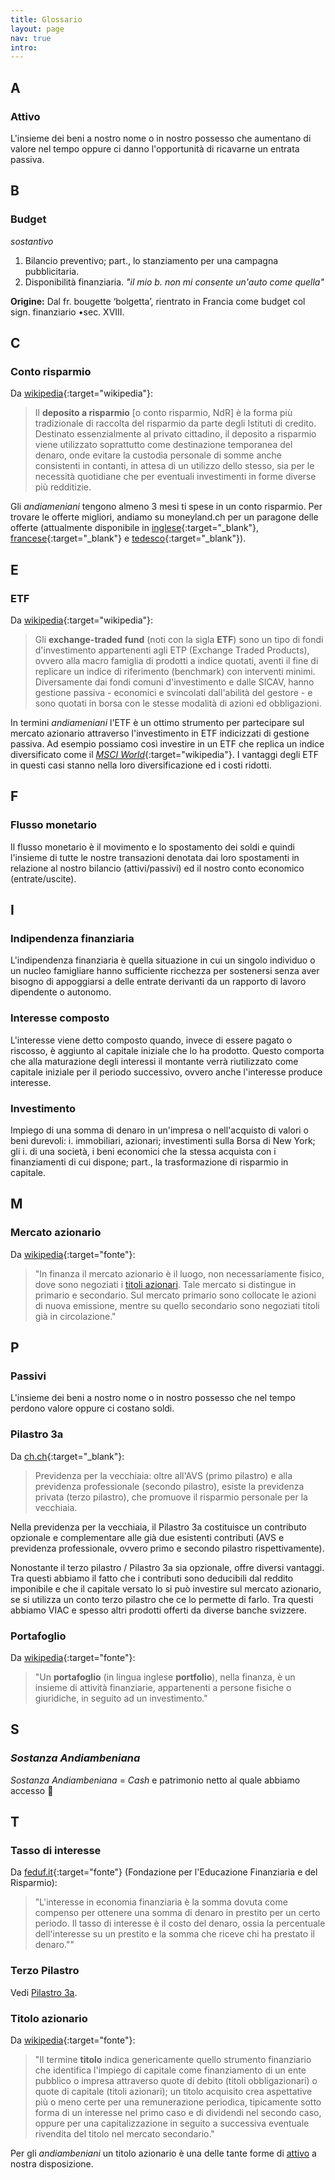 ```yaml
---
title: Glossario
layout: page
nav: true
intro:
---
```



## A

### Attivo
L'insieme dei beni a nostro nome o in nostro possesso che aumentano di valore nel tempo oppure ci danno l'opportunità di ricavarne un entrata passiva.

## B

### Budget
_sostantivo_
1. Bilancio preventivo;
part., lo stanziamento per una campagna pubblicitaria.
2. Disponibilità finanziaria. _"il mio b. non mi consente un'auto come quella"_

**Origine:**
Dal fr. bougette ‘bolgetta’, rientrato in Francia come budget col sign. finanziario •sec. XVIII.

## C

### Conto risparmio
Da [wikipedia](https://it.wikipedia.org/wiki/Deposito_a_risparmio){:target="wikipedia"}:
> Il **deposito a risparmio** [o conto risparmio, NdR] è la forma più tradizionale di raccolta del risparmio da parte degli Istituti di credito. Destinato essenzialmente al privato cittadino, il deposito a risparmio viene utilizzato soprattutto come destinazione temporanea del denaro, onde evitare la custodia personale di somme anche consistenti in contanti, in attesa di un utilizzo dello stesso, sia per le necessità quotidiane che per eventuali investimenti in forme diverse più redditizie.

Gli _andiameniani_ tengono almeno 3 mesi ti spese in un conto risparmio. Per trovare le offerte migliori, andiamo su moneyland.ch per un paragone delle offerte (attualmente disponibile in [inglese](https://www.moneyland.ch/en/savingsAccount/index){:target="_blank"}, [francese](https://www.moneyland.ch/fr/savingsAccount/index){:target="_blank"} e [tedesco](https://www.moneyland.ch/de/savingsAccount/index){:target="_blank"}).<span data-stop="_"><span>

## E

### ETF
Da [wikipedia](https://it.wikipedia.org/wiki/Exchange-traded_fund){:target="wikipedia"}:
> Gli **exchange-traded fund** (noti con la sigla **ETF**) sono un tipo di fondi d'investimento appartenenti agli ETP (Exchange Traded Products), ovvero alla macro famiglia di prodotti a indice quotati, aventi il fine di replicare un indice di riferimento (benchmark) con interventi minimi. Diversamente dai fondi comuni d'investimento e dalle SICAV, hanno gestione passiva - economici e svincolati dall'abilità del gestore - e sono quotati in borsa con le stesse modalità di azioni ed obbligazioni.

In termini _andiameniani_ l'ETF è un ottimo strumento per partecipare sul mercato azionario attraverso l'investimento in ETF indicizzati di gestione passiva. Ad esempio possiamo così investire in un ETF che replica un indice diversificato come il [_MSCI World_](https://it.wikipedia.org/wiki/MSCI_World){:target="wikipedia"}. I vantaggi degli ETF in questi casi stanno nella loro diversificazione ed i costi ridotti.

## F

### Flusso monetario
Il flusso monetario è il movimento e lo spostamento dei soldi e quindi l'insieme di tutte le nostre transazioni denotata dai loro spostamenti in relazione al nostro bilancio (attivi/passivi) ed il nostro conto economico (entrate/uscite).

## I

### Indipendenza finanziaria
L'indipendenza finanziaria è quella situazione in cui un singolo individuo o un nucleo famigliare hanno sufficiente ricchezza per sostenersi senza aver bisogno di appoggiarsi a delle entrate derivanti da un rapporto di lavoro dipendente o autonomo.


### Interesse composto
L'interesse viene detto composto quando, invece di essere pagato o riscosso, è aggiunto al capitale iniziale che lo ha prodotto. Questo comporta che alla maturazione degli interessi il montante verrà riutilizzato come capitale iniziale per il periodo successivo, ovvero anche l'interesse produce interesse.


### Investimento
Impiego di una somma di denaro in un'impresa o nell'acquisto di valori o beni durevoli: i. immobiliari, azionari; investimenti sulla Borsa di New York; gli i. di una società, i beni economici che la stessa acquista con i finanziamenti di cui dispone; part., la trasformazione di risparmio in capitale.

## M

### Mercato azionario
Da [wikipedia](https://it.wikipedia.org/wiki/Mercato_azionario){:target="fonte"}:
> "In finanza il mercato azionario è il luogo, non necessariamente fisico, dove sono negoziati i [titoli azionari](#titolo-azionario). Tale mercato si distingue in primario e secondario. Sul mercato primario sono collocate le azioni di nuova emissione, mentre su quello secondario sono negoziati titoli già in circolazione."

## P

### Passivi
L'insieme dei beni a nostro nome o in nostro possesso che nel tempo perdono valore oppure ci costano soldi.

### Pilastro 3a
Da [ch.ch](){:target="_blank"}:
> Previdenza per la vecchiaia: oltre all'AVS (primo pilastro) e alla previdenza professionale (secondo pilastro), esiste la previdenza privata (terzo pilastro), che promuove il risparmio personale per la vecchiaia.

Nella previdenza per la vecchiaia, il Pilastro 3a costituisce un contributo opzionale e complementare alle già due esistenti contributi (AVS e previdenza professionale, ovvero primo e secondo pilastro rispettivamente).

Nonostante il terzo pilastro / Pilastro 3a sia opzionale, offre diversi vantaggi. Tra questi abbiamo il fatto che i contributi sono deducibili dal reddito imponibile e che il capitale versato lo si può investire sul mercato azionario, se si utilizza un conto terzo pilastro che ce lo permette di farlo. Tra questi abbiamo VIAC e spesso altri prodotti offerti da diverse banche svizzere.

### Portafoglio
Da [wikipedia](https://it.wikipedia.org/wiki/Portafoglio_(finanza)){:target="fonte"}:
> "Un **portafoglio** (in lingua inglese **portfolio**), nella finanza, è un insieme di attività finanziarie, appartenenti a persone fisiche o giuridiche, in seguito ad un investimento."


## S

### _Sostanza Andiambeniana_
_Sostanza Andiambeniana_ = _Cash_ e patrimonio netto al quale abbiamo accesso 🤑


## T

### Tasso di interesse
Da [feduf.it](http://www.feduf.it/container/scuole/cose-il-tasso-di-interesse){:target="fonte"} (Fondazione per l'Educazione Finanziaria e del Risparmio):
> "L'interesse in economia finanziaria è la somma dovuta come compenso per ottenere una somma di denaro in prestito per un certo periodo. Il tasso di interesse è il costo del denaro, ossia la percentuale dell'interesse su un prestito e la somma che riceve chi ha prestato il denaro.""

### Terzo Pilastro
Vedi [Pilastro 3a](#pilastro-3a).

### Titolo azionario
Da [wikipedia](https://it.wikipedia.org/wiki/Titolo_(finanza)){:target="fonte"}:
> "Il termine **titolo** indica genericamente quello strumento finanziario che identifica l'impiego di capitale come finanziamento di un ente pubblico o impresa attraverso quote di debito (titoli obbligazionari) o quote di capitale (titoli azionari); un titolo acquisito crea aspettative più o meno certe per una remunerazione periodica, tipicamente sotto forma di un interesse nel primo caso e di dividendi nel secondo caso, oppure per una capitalizzazione in seguito a successiva eventuale rivendita del titolo nel mercato secondario."

Per gli _andiambeniani_ un titolo azionario è una delle tante forme di [attivo](#attivo) a nostra disposizione.

